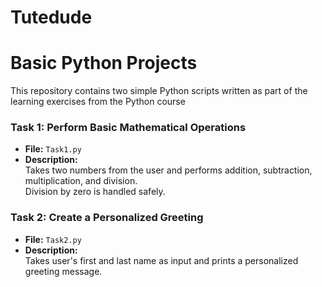 # Tutedude
# Basic Python Projects

This repository contains two simple Python scripts written as part of the learning exercises from the Python course

### Task 1: Perform Basic Mathematical Operations
- **File:** `Task1.py`
- **Description:**  
  Takes two numbers from the user and performs addition, subtraction, multiplication, and division.  
  Division by zero is handled safely.

### Task 2: Create a Personalized Greeting
- **File:** `Task2.py`
- **Description:**  
  Takes user's first and last name as input and prints a personalized greeting message.

